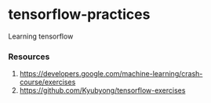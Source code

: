 # tensorflow-practices
Learning tensorflow

### Resources
1. https://developers.google.com/machine-learning/crash-course/exercises
2. https://github.com/Kyubyong/tensorflow-exercises
